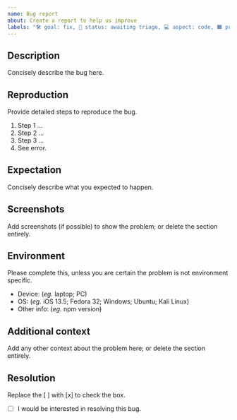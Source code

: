 ```yaml
---
name: Bug report
about: Create a report to help us improve
labels: "🛠 goal: fix, 🚦 status: awaiting triage, 💻 aspect: code, 🟧 priority: high"
---
```


## Description

Concisely describe the bug here.

## Reproduction

Provide detailed steps to reproduce the bug.

1. Step 1 ...
2. Step 2 ...
3. Step 3 ...
4. See error.

## Expectation

Concisely describe what you expected to happen.

## Screenshots

Add screenshots (if possible) to show the problem; or delete the section entirely.

## Environment

Please complete this, unless you are certain the problem is not environment specific.

 - Device: (_eg._ laptop; PC)
 - OS: (_eg._ iOS 13.5; Fedora 32; Windows; Ubuntu; Kali Linux)
 - Other info: (_eg._ npm version)

## Additional context

Add any other context about the problem here; or delete the section entirely.

## Resolution

Replace the [ ] with [x] to check the box.

- [ ] I would be interested in resolving this bug.
